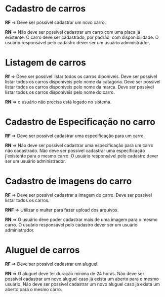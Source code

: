 # Cadastro de carros

**RF** =>
Deve ser possível cadastrar um novo carro.

**RN** =>
Não deve ser possível cadastrar um carro com uma placa já existente.
O carro deve ser cadastrado, por padrão, com disponibilidade.
O usuário responsável pelo cadastro dever ser um usuário administrador.

# Listagem de carros

**Rf** =>
Deve ser possível listar todos os carros diponíveis.
Deve ser possível listar todos os carros disponíveis pelo nome da catagoria.
Deve ser possível listar todos os carros disponíveis pelo nome da marca.
Deve ser possível listar todos os carros disponíveis pelo nome do carro.

**RN** =>
o usuário não precisa está logado no sistema.

# Cadastro de Especificação no carro

**RF** =>
Deve ser possível cadastrar uma especificação para um carro.

**RN** =>
Não deve ser possível cadastrar uma especificação para um carro não cadastrado.
Não deve ser possível cadastrar uma especificação j'existente para o mesmo carro.
O usuário responsável pelo cadastro dever ser um usuário administrador.

# Cadastro de imagens do carro

**RF** =>
Deve ser possível cadastrar a imagem do carro.
Deve ser possível listar todos os carros.

**RNF** =>
Utilizar o multer para fazer upload dos arquivos.

**RN** =>
O usuário deve poder cadastrar mais de uma imagem para o mesmo carro.
O usuário responsável pelo cadastro dever ser um usuário administrador.

# Aluguel de carros

**RF** =>
Deve ser possível cadastrar um aluguel.

**RN** =>
O aluguel deve ter duração mínima de 24 horas.
Não deve ser possível cadastrar um novo aluguel caso já exista um aberto para o mesmo usuário.
Não deve ser possível cadastrar um novo aluguel caso já exista um aberto para o mesmo carro.
